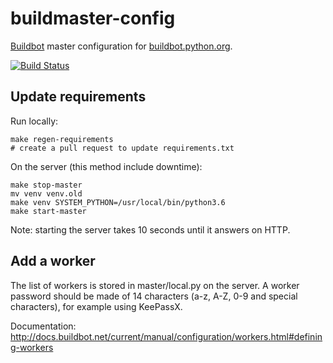 # buildmaster-config

[Buildbot](https://buildbot.net/) master configuration for
[buildbot.python.org](http://buildbot.python.org/all/).

[![Build Status](https://travis-ci.org/python/buildmaster-config.svg?branch=master)](https://travis-ci.org/python/buildmaster-config)

## Update requirements

Run locally:

    make regen-requirements
    # create a pull request to update requirements.txt

On the server (this method include downtime):

    make stop-master
    mv venv venv.old
    make venv SYSTEM_PYTHON=/usr/local/bin/python3.6
    make start-master

Note: starting the server takes 10 seconds until it answers on HTTP.

## Add a worker

The list of workers is stored in master/local.py on the server. A worker
password should be made of 14 characters (a-z, A-Z, 0-9 and special
characters), for example using KeePassX.

Documentation: http://docs.buildbot.net/current/manual/configuration/workers.html#defining-workers
